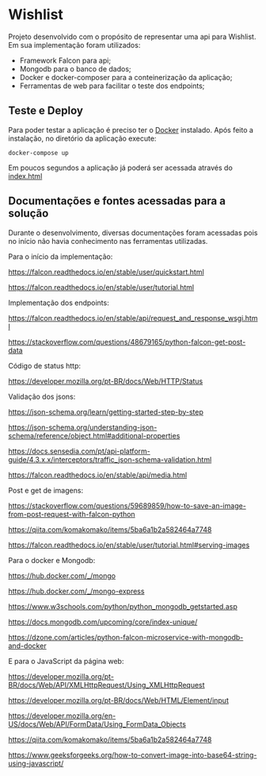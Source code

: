 # Wishlist

Projeto desenvolvido com o propósito de representar uma api para Wishlist. Em sua implementação foram utilizados: 
 - Framework Falcon para api;
 - Mongodb para o banco de dados;
 - Docker e docker-composer para a conteinerização da aplicação; 
 - Ferramentas de web para facilitar o teste dos endpoints;

## Teste e Deploy

Para poder testar a aplicação é preciso ter o [Docker](https://hub.docker.com/) instalado. Após feito a instalação, no diretório da aplicação execute:

```
docker-compose up
```

Em poucos segundos a aplicação já poderá ser acessada através do [index.html](https://gitlab.com/cgmoraes/wishlist/-/blob/main/index.html)

## Documentações e fontes acessadas para a solução

Durante o desenvolvimento, diversas documentações foram acessadas pois no início não havia conhecimento nas ferramentas utilizadas.

Para o início da implementação:

https://falcon.readthedocs.io/en/stable/user/quickstart.html

https://falcon.readthedocs.io/en/stable/user/tutorial.html


Implementação dos endpoints:

https://falcon.readthedocs.io/en/stable/api/request_and_response_wsgi.html

https://stackoverflow.com/questions/48679165/python-falcon-get-post-data


Código de status http:

https://developer.mozilla.org/pt-BR/docs/Web/HTTP/Status


Validação dos jsons:

https://json-schema.org/learn/getting-started-step-by-step

https://json-schema.org/understanding-json-schema/reference/object.html#additional-properties

https://docs.sensedia.com/pt/api-platform-guide/4.3.x.x/interceptors/traffic_json-schema-validation.html

https://falcon.readthedocs.io/en/stable/api/media.html


Post e get de imagens:

https://stackoverflow.com/questions/59689859/how-to-save-an-image-from-post-request-with-falcon-python

https://qiita.com/komakomako/items/5ba6a1b2a582464a7748

https://falcon.readthedocs.io/en/stable/user/tutorial.html#serving-images


Para o docker e Mongodb:

https://hub.docker.com/_/mongo

https://hub.docker.com/_/mongo-express

https://www.w3schools.com/python/python_mongodb_getstarted.asp

https://docs.mongodb.com/upcoming/core/index-unique/

https://dzone.com/articles/python-falcon-microservice-with-mongodb-and-docker


E para o JavaScript da página web:

https://developer.mozilla.org/pt-BR/docs/Web/API/XMLHttpRequest/Using_XMLHttpRequest

https://developer.mozilla.org/pt-BR/docs/Web/HTML/Element/input

https://developer.mozilla.org/en-US/docs/Web/API/FormData/Using_FormData_Objects

https://qiita.com/komakomako/items/5ba6a1b2a582464a7748

https://www.geeksforgeeks.org/how-to-convert-image-into-base64-string-using-javascript/
